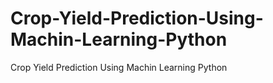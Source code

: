 # Crop-Yield-Prediction-Using-Machin-Learning-Python
Crop Yield Prediction Using Machin Learning Python